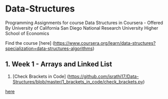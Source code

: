 # Data-Structures
Programming Assignments for course Data Structures in Coursera - Offered By University of California San Diego National Research University Higher School of Economics

Find the course [here] (https://www.coursera.org/learn/data-structures?specialization=data-structures-algorithms)

## 1. Week 1 -  Arrays and Linked List

1. [Check Brackets in Code] (https://github.com/jsrathi17/Data-Structures/blob/master/1_brackets_in_code/check_brackets.py)

[here](https://medium.com/@jsrathi17/dynamic-programming-part-1-bb883e4848f8)
